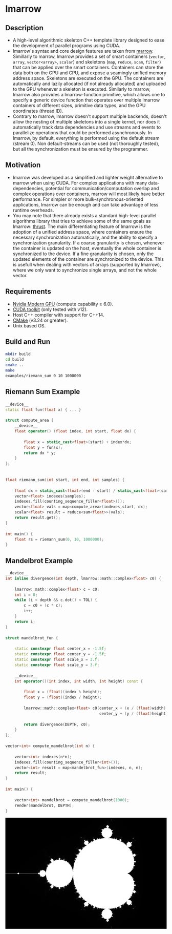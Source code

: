 # lmarrow

## Description

- A high-level algorithmic skeleton C++ template library designed to ease the development of parallel programs using CUDA.
- lmarrow's syntax and core design features are taken from [marrow](https://docentes.fct.unl.pt/p161/software/marrow-skeleton-framework). Simillarly to marrow, lmarrow provides a set of smart containers (`vector`, `array`, `vector<array>`, `scalar`) and skeletons (`map`, `reduce`, `scan`, `filter`) that can be applied over the smart containers. Containers can store the data both on the GPU and CPU, and expose a seamingly unified memory address space. Skeletons are executed on the GPU. The containers are automatically and lazily allocated (if not already allocated) and uploaded to the GPU whenever a skeleton is executed. Similarly to marrow, lmarrow also provides a lmarrow-function primitive, which allows one to specify a generic device function that operates over multiple lmarrow containers of different sizes, primitive data types, and the GPU coordinates (thread ID).
- Contrary to marrow, lmarrow doesn't support multiple backends, doesn't allow the nesting of multiple skeletons into a single kernel, nor does it automatically track data dependencies and use streams and events to parallelize operations that could be performed asynchronously. In lmarrow, by default, everything is performed using the default stream (stream 0). Non default-streams can be used (not thoroughly tested), but all the synchronization must be ensured by the programmer.

## Motivation

- lmarrow was developed as a simplified and lighter weight alternative to marrow when using CUDA. For complex applications with many data-dependencies, potential for communication/computation overlap and complex operations over containers, marrow will most likely have better performance. For simpler or more bulk-synchronous-oriented applications, lmarrow can be enough and can take advantage of less runtime overheads.
- You may note that there already exists a standard high-level parallel algorithms library that tries to achieve some of the same goals as lmarrow: [thrust](https://developer.nvidia.com/thrust). The main differentiating feature of lmarrow is the adoption of a unified address space, where containers ensure the necessary synchronization automatically, and the ability to specify a synchronization granularity. If a coarse granularity is chosen, whenever the container is updated on the host, eventually the whole container is synchronized to the device. If a fine granularity is chosen, only the updated elements of the container are synchronized to the device. This is usefull when dealing with vectors of arrays (supported by lmarrow), where we only want to synchronize single arrays, and not the whole vector.

## Requirements

* [Nvidia Modern GPU](https://developer.nvidia.com/cuda-gpus) (compute capability &ge; 6.0).
* [CUDA toolkit](https://developer.nvidia.com/cuda-toolkit) (only tested with v12).
* Host C++ compiler with support for C++14.
* [CMake](https://cmake.org) (v3.24 or greater).
* Unix based OS.

## Build and Run

```bash
mkdir build
cd build
cmake ..
make
examples/riemann_sum 0 10 1000000
```

## Riemann Sum Example

```c++
__device__
static float fun(float x) { ... }

struct compute_area {
    __device__
    float operator() (float index, int start, float dx) {

        float x = static_cast<float>(start) + index*dx;
        float y = fun(x);
        return dx * y;
    }
};


float riemann_sum(int start, int end, int samples) {

    float dx = static_cast<float>(end - start) / static_cast<float>(samples);
    vector<float> indexes(samples);
    indexes.fill(counting_sequence_filler<float>());
    vector<float> vals = map<compute_area>(indexes,start, dx);
    scalar<float> result = reduce<sum<float>>(vals);
    return result.get();
}

int main() {
    float rs = riemann_sum(0, 10, 1000000);
}
```

## Mandelbrot Example

```c++
__device__
int inline divergence(int depth, lmarrow::math::complex<float> c0) {

    lmarrow::math::complex<float> c = c0;
    int i = 0;
    while (i < depth && c.dot() < TOL) {
        c = c0 + (c * c);
        i++;
    }
    return i;
}

struct mandelbrot_fun {

    static constexpr float center_x = -1.5f;
    static constexpr float center_y = -1.5f;
    static constexpr float scale_x = 3.f;
    static constexpr float scale_y = 3.f;

    __device__
    int operator()(int index, int width, int height) const {

        float x = (float)(index % height);
        float y = (float)(index / height);

        lmarrow::math::complex<float> c0(center_x + (x / (float)width) * scale_x ,
                                         center_y + (y / (float)height) * scale_y);

        return divergence(DEPTH, c0);
    }
};

vector<int> compute_mandelbrot(int n) {

    vector<int> indexes(n*n);
    indexes.fill(counting_sequence_filler<int>());
    vector<int> result = map<mandelbrot_fun>(indexes, n, n);
    return result;
}

int main() {

    vector<int> mandelbrot = compute_mandelbrot(1000);
    render(mandelbrot, DEPTH);
}
```

![alt text](other/mandelbrot.png)
